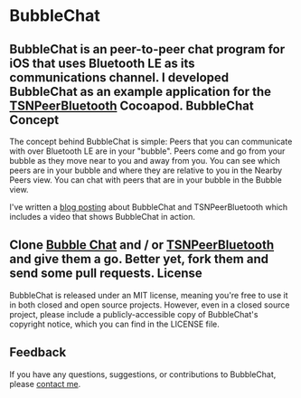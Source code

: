 BubbleChat
==========
BubbleChat is an peer-to-peer chat program for iOS that uses Bluetooth LE as its communications channel. I developed BubbleChat as an example application for the [TSNPeerBluetooth](https://github.com/softwarenerd/TSNPeerBluetooth) Cocoapod.
BubbleChat Concept
------------------
The concept behind BubbleChat is simple: Peers that you can communicate with over Bluetooth LE are in your "bubble". Peers come and go from your bubble as they move near to you and away from you. You can see which peers are in your bubble and where they are relative to you in the Nearby Peers view. You can chat with peers that are in your bubble in the Bubble view.

I've written a [blog posting](http://www.softwarenerd.org/code/2015/4/16/bubble-chat-and-tsnpeerbluetooth-cocoapod) about BubbleChat and TSNPeerBluetooth which includes a video that shows BubbleChat in action.

Clone [Bubble Chat](https://github.com/softwarenerd/BubbleChat) and / or [TSNPeerBluetooth](https://github.com/softwarenerd/TSNPeerBluetooth) and give them a go. Better yet, fork them and send some pull requests.
License
-------
BubbleChat is released under an MIT license, meaning you're free to use it in both closed and open source projects. However, even in a closed source project, please include a publicly-accessible copy of BubbleChat's copyright notice, which you can find in the LICENSE file.

Feedback
--------
If you have any questions, suggestions, or contributions to BubbleChat, please [contact me](mailto:brianlambert@softwarenerd.org).